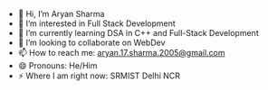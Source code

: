 - 👋 Hi, I’m Aryan Sharma
- 👀 I’m interested in Full Stack Development
- 🌱 I’m currently learning DSA in C++ and Full-Stack Development
- 💞️ I’m looking to collaborate on WebDev
- 📫 How to reach me: aryan.17.sharma.2005@gmail.com
- 😄 Pronouns: He/Him
- ⚡ Where I am right now: SRMIST Delhi NCR

<!---
Aryan-1712/Aryan-1712 is a ✨ special ✨ repository because its `README.md` (this file) appears on your GitHub profile.
You can click the Preview link to take a look at your changes.
--->
